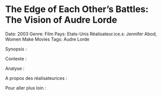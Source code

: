 # The Edge of Each Other’s Battles: The Vision of Audre Lorde

Date: 2003
Genre: Film
Pays: Etats-Unis
Réalisateur.ice.s: Jennifer Abod, Women Make Movies
Tags: Audre Lorde

Synopsis : 

Contexte : 

Analyse : 

A propos des réalisateurices : 

Pour aller plus loin :